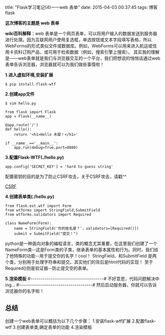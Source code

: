 title: "Flask学习笔记(4)——web 表单"
date: 2015-04-03 00:37:45
tags: 博客 flask

<strong>这次博客的主题是 web 表单</strong>
<p><strong>wiki百科解释</strong>：web 表单是一个网页表单，可以将用户输入的数据发送到服务器进行处理。因为互联网用户使用复选框，单选按钮或文本字段填写表格，所以WebForms的形式类似文件或数据库。例如，WebForms可以用来进入航运或信用卡资料订购产品，或可用于检索数据（例如，搜索引擎上搜索）。
其实我的理解是——web表单就是我们与浏览器交互的一个平台，我们把想说的悄悄话通过web表单告诉浏览器，浏览器就可以为我们做些事情啦！</p>
<strong>1.进入虚拟环境,安装扩展</strong>

<code><venv>$ pip install flask-wtf</code>

<strong>2.创建app文件</strong>

<code><venv>$ vim hello.py</code>
	
	from flask import Flask
	app = Flask(__name__)
	
	@app.route('/')
	def hello():
		return '<h1>Hello 木犀！</h1>'

	if __name__=='__main__':
		app.run(debug=True,port=8080)

<strong>3.配置Flask-WTF(./hello.py)</strong>

<code>app.config['SECRET_KEY'] = 'hard to guess string'</code>
<p>配置密钥的目的是为了防止CSRF攻击，关于CSRF攻击，请戳^^</p>
<a href="http://zh.wikipedia.org/wiki/%E8%B7%A8%E7%AB%99%E8%AF%B7%E6%B1%82%E4%BC%AA%E9%80%A0">CSRF</a>

<strong>4.创建表单类(./hello.py)</strong>
	
	from flask.ext.wtf import Form
	from wtforms import StringField,SubmitField
	from wtforms.validators import Required

	class NameForm(Form):
		name = StringField('你的姓名是？'，validators=[Required()])
		submit = SubmitField("提交！")

<p>	python是一种面向对象的编程语言，类的概念尤其重要，在这里我们创建了一个NameForm类--这是Form类的子类，继承表单的基本属性和行为。同时，我们给了他特殊的功能--用于提交你的名字！cool！
	StringField、和SubmitField 是两个类，分别用于处理字符串和提交。其实他们的背后是html代码的实现！
	至于Required()则是验证器--防止提交空的表单。</p>

<strong>5.渲染模板</strong>
#-------------------------------------#
不好意思，代码问题解决中ing...
#-------------------------------------#
然后启动服务器，你就可以告诉浏览器你的名字啦！

总结
---
创建一个web表单可以概括为以下几个步骤：
1.安装flask-wtf扩展
2.配置flask-wtf
3.创建表单类,确定表单的功能
4.渲染模板
